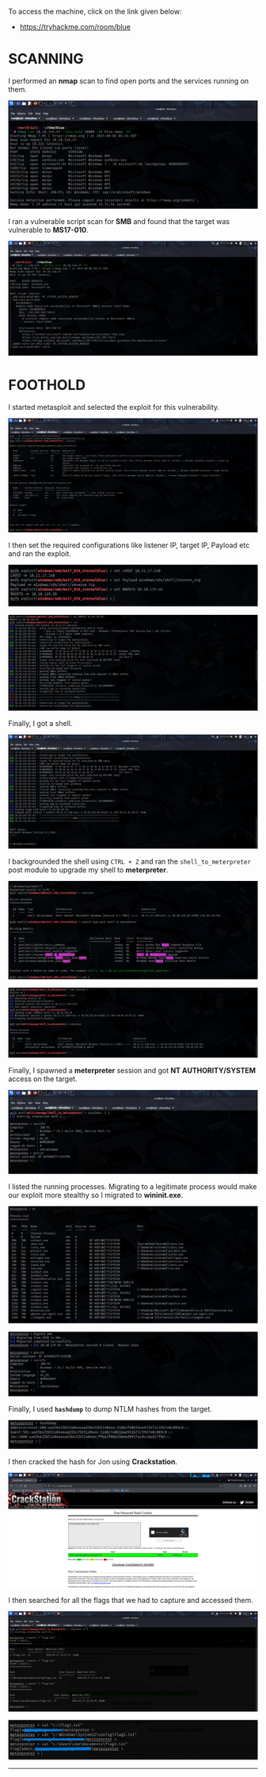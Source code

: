 To access the machine, click on the link given below:
- https://tryhackme.com/room/blue

# SCANNING

I performed an **nmap** scan to find open ports and the services running on them.

![](IMAGES/1.png)

I ran a vulnerable script scan for **SMB** and found that the target was vulnerable to **MS17-010**.

![](IMAGES/2.png)

# FOOTHOLD

I started metasploit and selected the exploit for this vulnerability.

![](IMAGES/3.png)

I then set the required configurations like listener IP, target IP, Payload etc and ran the exploit.

![](IMAGES/4.png)

![](IMAGES/5.png)

Finally, I got a shell.

![](IMAGES/6.png)

I backgrounded the shell using `CTRL + Z` and ran the `shell_to_meterpreter` post module to upgrade my shell to **meterpreter**.

![](IMAGES/7.png)

![](IMAGES/8.png)

Finally, I spawned a **meterpreter** session and got **NT AUTHORITY/SYSTEM** access on the target.

![](IMAGES/9.png)

I listed the running processes. Migrating to a legitimate process would make our exploit more stealthy so I migrated to **wininit.exe**.

![](IMAGES/10.png)

![](IMAGES/11.png)

Finally, I used **`hashdump`** to dump NTLM hashes from the target.

![](IMAGES/12.png)

I then cracked the hash for Jon using **Crackstation**.

![](IMAGES/13.png)

I then searched for all the flags that we had to capture and accessed them.

![](IMAGES/14.png)

![](IMAGES/15.png)

---
